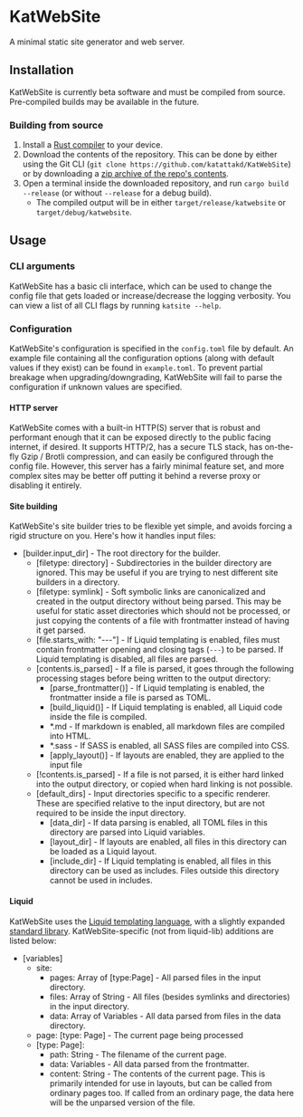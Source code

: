# KatWebSite
A minimal static site generator and web server.

## Installation
KatWebSite is currently beta software and must be compiled from source. Pre-compiled builds may be available in the future.

### Building from source
1. Install a [Rust compiler](https://www.rust-lang.org/learn/get-started) to your device.
2. Download the contents of the repository. This can be done by either using the Git CLI (`git clone https://github.com/katattakd/KatWebSite`) or by downloading a [zip archive of the repo's contents](https://github.com/katattakd/KatWebSite/archive/main.zip).
3. Open a terminal inside the downloaded repository, and run `cargo build --release` (or without `--release` for a debug build).
   - The compiled output will be in either `target/release/katwebsite` or `target/debug/katwebsite`.

## Usage

### CLI arguments
KatWebSite has a basic cli interface, which can be used to change the config file that gets loaded or increase/decrease the logging verbosity. You can view a list of all CLI flags by running `katsite --help`.

### Configuration
KatWebSite's configuration is specified in the `config.toml` file by default. An example file containing all the configuration options (along with default values if they exist) can be found in `example.toml`. To prevent partial breakage when upgrading/downgrading, KatWebSite will fail to parse the configuration if unknown values are specified.

#### HTTP server
KatWebSite comes with a built-in HTTP(S) server that is robust and performant enough that it can be exposed directly to the public facing internet, if desired. It supports HTTP/2, has a secure TLS stack, has on-the-fly Gzip / Brotli compression, and can easily be configured through the config file. However, this server has a fairly minimal feature set, and more complex sites may be better off putting it behind a reverse proxy or disabling it entirely.

#### Site building
KatWebSite's site builder tries to be flexible yet simple, and avoids forcing a rigid structure on you. Here's how it handles input files:
- [builder.input_dir] - The root directory for the builder.
  - [filetype: directory] - Subdirectories in the builder directory are ignored. This may be useful if you are trying to nest different site builders in a directory.
  - [filetype: symlink] - Soft symbolic links are canonicalized and created in the output directory without being parsed. This may be useful for static asset directories which should not be processed, or just copying the contents of a file with frontmatter instead of having it get parsed.
  - [file.starts_with: "---"] - If Liquid templating is enabled, files must contain frontmatter opening and closing tags (`---`) to be parsed. If Liquid templating is disabled, all files are parsed.
  - [contents.is_parsed] - If a file is parsed, it goes through the following processing stages before being written to the output directory:
    - [parse_frontmatter()] - If Liquid templating is enabled, the frontmatter inside a file is parsed as TOML.
    - [build_liquid()] - If Liquid templating is enabled, all Liquid code inside the file is compiled.
    - *.md - If markdown is enabled, all markdown files are compiled into HTML.
    - *.sass - If SASS is enabled, all SASS files are compiled into CSS.
    - [apply_layout()] - If layouts are enabled, they are applied to the input file
  - [!contents.is_parsed] - If a file is not parsed, it is either hard linked into the output directory, or copied when hard linking is not possible.
  * [default_dirs] - Input directories specific to a specific renderer. These are specified relative to the input directory, but are not required to be inside the input directory.
    * [data_dir] - If data parsing is enabled, all TOML files in this directory are parsed into Liquid variables.
    * [layout_dir] - If layouts are enabled, all files in this directory can be loaded as a Liquid layout.
    * [include_dir] - If Liquid templating is enabled, all files in this directory can be used as includes. Files outside this directory cannot be used in includes.

#### Liquid
KatWebSite uses the [Liquid templating language](https://shopify.github.io/liquid/), with a slightly expanded [standard library](https://docs.rs/liquid-lib/0.22.0/liquid_lib/). KatWebSite-specific (not from liquid-lib) additions are listed below:
- [variables]
  - site: 
    - pages: Array of [type:Page] - All parsed files in the input directory.
    - files: Array of String - All files (besides symlinks and directories) in the input directory.
    - data: Array of Variables - All data parsed from files in the data directory.
  - page: [type: Page] - The current page being processed
  - [type: Page]:
    - path: String - The filename of the current page.
    - data: Variables - All data parsed from the frontmatter.
    - content: String - The contents of the current page. This is primarily intended for use in layouts, but can be called from ordinary pages too. If called from an ordinary page, the data here will be the unparsed version of the file.

